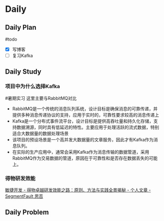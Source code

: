 # Daily
## Daily Plan
#todo
- [x] 写博客
- [ ] 复习Kafka
## Daily Study
### 项目中为什么选择Kafka
#暑期实习 
这里主要与RabbitMQ对比
- RabbitMQ是一个传统的消息队列系统，设计目标是确保消息的可靠传递，并提供多种消息传递协议的支持，应用于实时的，可靠性要求较高的消息传递上
- Kafka是一个分布式事件流平台，设计目标是提供高吞吐量和持久化存储，支持数据溯源，同时具有低延迟的特性。主要应用于处理活跃的流式数据，特别适合大数据量的数据处理场景
- 该项目的预设场景是一个高并发大数据量的文章服务，因此才有Kafka作为消息队列。
- 在实际的生产应用中，通常会采用Kafka作为消息传输的数据管道，采用RabbitMQ作为交易数据的管道，原因在于可靠性和是否存在数据丢失的可能上。
### 得物研发效能
[敏捷开发 - 得物卓越研发效能之路：原则、方法与实践全景揭秘 - 个人文章 - SegmentFault 思否](https://segmentfault.com/a/1190000045025504#item-1)
## Daily Problem
